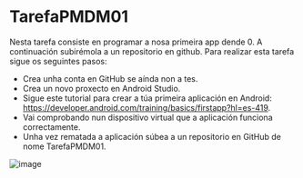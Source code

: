 # TarefaPMDM01

Nesta tarefa consiste en programar a nosa primeira app dende 0. A continuación subirémola a un repositorio en github. Para realizar esta tarefa sigue os seguintes pasos:  
  
* Crea unha conta en GitHub se aínda non a tes.
* Crea un novo proxecto en Android Studio.
* Sigue este tutorial para crear a túa primeira aplicación en Android: https://developer.android.com/training/basics/firstapp?hl=es-419.
* Vai comprobando nun dispositivo virtual que a aplicación funciona correctamente.
* Unha vez rematada a aplicación súbea a un repositorio en GitHub de nome TarefaPMDM01.

![image](https://user-images.githubusercontent.com/44543081/65830305-8aa88e80-e2ae-11e9-95e4-e89e5150611e.png)

